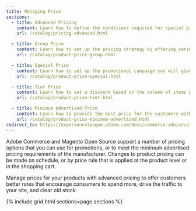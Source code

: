 ```yaml
---
title: Managing Price
sections:
  - title: Advanced Pricing
    content: Learn how to define the conditions required for special pricing that is available for a specific customer group or shared catalog.
    url: /catalog/pricing-advanced.html

  - title: Group Price
    content: Learn how to set up the pricing strategy by offering varied prices based on different customer groups.
    url: /catalog/product-price-group.html

  - title: Special Price
    content: Learn how to set up the promotional campaign you will give to customers within an exact time.
    url: /catalog/product-price-special.html

  - title: Tier Price
    content: Learn how to set a discount based on the volume of items purchased.
    url: /catalog/product-price-tier.html

  - title: Minimum Advertised Price
    content: Learn how to provide the best price for the customers with Minimum Advertised Price.
    url: /catalog/product-price-minimum-advertised.html
redirect_to: https://experienceleague.adobe.com/docs/commerce-admin/catalog/products/pricing/pricing-advanced.html
---
```


Adobe Commerce and Magento Open Source support a number of pricing options that you can use for promotions, or to meet the minimum advertised pricing requirements of the manufacturer. Changes to product pricing can be made on schedule, or by price rule that is applied at the product level or in the shopping cart.

Manage prices for your products with advanced pricing to offer customers better rates that encourage consumers to spend more, drive the traffic to your site, and clear old stock.

{% include grid.html sections=page.sections %}
